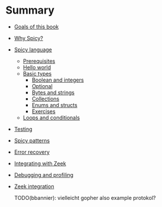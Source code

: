 # Summary

- [Goals of this book](./goals.md)
- [Why Spicy?](./why_spicy.md)
- [Spicy language](./language.md)
  - [Prerequisites](./prerequisites.md)
  - [Hello world](./hello_world.md)
  - [Basic types](./basic_types.md)
    - [Boolean and integers](./bool_integers.md)
    - [Optional](./optional.md)
    - [Bytes and strings](./bytes_strings.md)
    - [Collections](./collections.md)
    - [Enums and structs](./enums_structs.md)
    - [Exercises](./basic_types_exercises.md)
  - [Loops and conditionals]()
- [Testing]()
- [Spicy patterns]()
- [Error recovery]()
- [Integrating with Zeek]()
- [Debugging and profiling]()
- [Zeek integration](./zeek_integration.md)

    TODO(bbannier): vielleicht gopher also example protokol?
